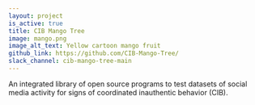 ```yaml
---
layout: project
is_active: true
title: CIB Mango Tree
image: mango.png
image_alt_text: Yellow cartoon mango fruit
github_link: https://github.com/CIB-Mango-Tree/
slack_channel: cib-mango-tree-main
---
```


An integrated library of open source programs to test datasets of social media activity for signs of coordinated inauthentic behavior (CIB).

